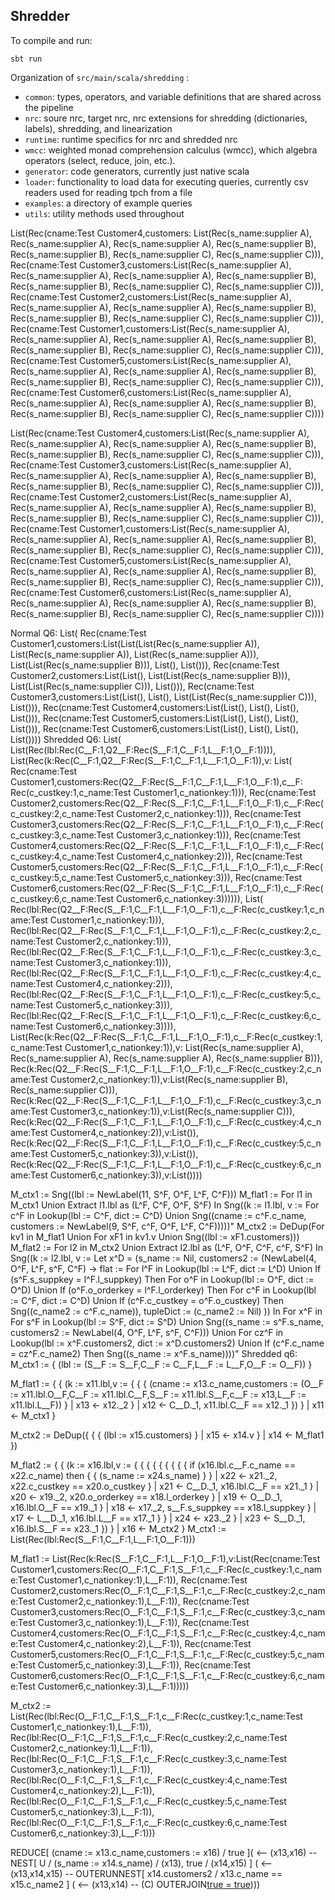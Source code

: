 ## Shredder

To compile and run:
```
sbt run
```

Organization of `src/main/scala/shredding` :
* `common`: types, operators, and variable definitions that are shared across the pipeline
* `nrc`: soure nrc, target nrc, nrc extensions for shredding (dictionaries, labels), shredding, and linearization  
* `runtime`: runtime specifics for nrc and shredded nrc 
* `wmcc`: weighted monad comprehension calculus (wmcc), which algebra operators (select, reduce, join, etc.).
* `generator`: code generators, currently just native scala
* `loader`: functionality to load data for executing queries, currently csv readers used for reading tpch from a file
* `examples`: a directory of example queries 
* `utils`: utility methods used throughout




List(Rec(cname:Test Customer4,customers:
List(Rec(s_name:supplier A), Rec(s_name:supplier A), Rec(s_name:supplier A), Rec(s_name:supplier B), Rec(s_name:supplier B), Rec(s_name:supplier C), Rec(s_name:supplier C))),
Rec(cname:Test Customer3,customers:List(Rec(s_name:supplier A), Rec(s_name:supplier A), Rec(s_name:supplier A), Rec(s_name:supplier B), Rec(s_name:supplier B), Rec(s_name:supplier C), Rec(s_name:supplier C))), Rec(cname:Test Customer2,customers:List(Rec(s_name:supplier A), Rec(s_name:supplier A), Rec(s_name:supplier A), Rec(s_name:supplier B), Rec(s_name:supplier B), Rec(s_name:supplier C), Rec(s_name:supplier C))), Rec(cname:Test Customer1,customers:List(Rec(s_name:supplier A), Rec(s_name:supplier A), Rec(s_name:supplier A), Rec(s_name:supplier B), Rec(s_name:supplier B), Rec(s_name:supplier C), Rec(s_name:supplier C))), Rec(cname:Test Customer5,customers:List(Rec(s_name:supplier A), Rec(s_name:supplier A), Rec(s_name:supplier A), Rec(s_name:supplier B), Rec(s_name:supplier B), Rec(s_name:supplier C), Rec(s_name:supplier C))), Rec(cname:Test Customer6,customers:List(Rec(s_name:supplier A), Rec(s_name:supplier A), Rec(s_name:supplier A), Rec(s_name:supplier B), Rec(s_name:supplier B), Rec(s_name:supplier C), Rec(s_name:supplier C))))


List(Rec(cname:Test Customer4,customers:List(Rec(s_name:supplier A), Rec(s_name:supplier A), Rec(s_name:supplier A), Rec(s_name:supplier B), Rec(s_name:supplier B), Rec(s_name:supplier C), Rec(s_name:supplier C))), Rec(cname:Test Customer3,customers:List(Rec(s_name:supplier A), Rec(s_name:supplier A), Rec(s_name:supplier A), Rec(s_name:supplier B), Rec(s_name:supplier B), Rec(s_name:supplier C), Rec(s_name:supplier C))), Rec(cname:Test Customer2,customers:List(Rec(s_name:supplier A), Rec(s_name:supplier A), Rec(s_name:supplier A), Rec(s_name:supplier B), Rec(s_name:supplier B), Rec(s_name:supplier C), Rec(s_name:supplier C))), Rec(cname:Test Customer1,customers:List(Rec(s_name:supplier A), Rec(s_name:supplier A), Rec(s_name:supplier A), Rec(s_name:supplier B), Rec(s_name:supplier B), Rec(s_name:supplier C), Rec(s_name:supplier C))), Rec(cname:Test Customer5,customers:List(Rec(s_name:supplier A), Rec(s_name:supplier A), Rec(s_name:supplier A), Rec(s_name:supplier B), Rec(s_name:supplier B), Rec(s_name:supplier C), Rec(s_name:supplier C))), Rec(cname:Test Customer6,customers:List(Rec(s_name:supplier A), Rec(s_name:supplier A), Rec(s_name:supplier A), Rec(s_name:supplier B), Rec(s_name:supplier B), Rec(s_name:supplier C), Rec(s_name:supplier C))))

Normal Q6:
List(
    Rec(cname:Test Customer1,customers:List(List(List(Rec(s_name:supplier A)), List(Rec(s_name:supplier A)), List(Rec(s_name:supplier A))), List(List(Rec(s_name:supplier B))), List(), List())),
    Rec(cname:Test Customer2,customers:List(List(), List(List(Rec(s_name:supplier B))), List(List(Rec(s_name:supplier C))), List())),
    Rec(cname:Test Customer3,customers:List(List(), List(), List(List(Rec(s_name:supplier C))), List())),
    Rec(cname:Test Customer4,customers:List(List(), List(), List(), List())),
    Rec(cname:Test Customer5,customers:List(List(), List(), List(), List())),
    Rec(cname:Test Customer6,customers:List(List(), List(), List(), List())))
Shredded Q6:
List(
    List(Rec(lbl:Rec(C__F:1,Q2__F:Rec(S__F:1,C__F:1,L__F:1,O__F:1)))),
    List(Rec(k:Rec(C__F:1,Q2__F:Rec(S__F:1,C__F:1,L__F:1,O__F:1)),v:
                            List(   Rec(cname:Test Customer1,customers:Rec(Q2__F:Rec(S__F:1,C__F:1,L__F:1,O__F:1),c__F:
                                        Rec(c_custkey:1,c_name:Test Customer1,c_nationkey:1))),
                                    Rec(cname:Test Customer2,customers:Rec(Q2__F:Rec(S__F:1,C__F:1,L__F:1,O__F:1),c__F:Rec(c_custkey:2,c_name:Test Customer2,c_nationkey:1))),
                                    Rec(cname:Test Customer3,customers:Rec(Q2__F:Rec(S__F:1,C__F:1,L__F:1,O__F:1),c__F:Rec(c_custkey:3,c_name:Test Customer3,c_nationkey:1))),
                                    Rec(cname:Test Customer4,customers:Rec(Q2__F:Rec(S__F:1,C__F:1,L__F:1,O__F:1),c__F:Rec(c_custkey:4,c_name:Test Customer4,c_nationkey:2))),
                                    Rec(cname:Test Customer5,customers:Rec(Q2__F:Rec(S__F:1,C__F:1,L__F:1,O__F:1),c__F:Rec(c_custkey:5,c_name:Test Customer5,c_nationkey:3))),
                                    Rec(cname:Test Customer6,customers:Rec(Q2__F:Rec(S__F:1,C__F:1,L__F:1,O__F:1),c__F:Rec(c_custkey:6,c_name:Test Customer6,c_nationkey:3)))))),
    List(   Rec(lbl:Rec(Q2__F:Rec(S__F:1,C__F:1,L__F:1,O__F:1),c__F:Rec(c_custkey:1,c_name:Test Customer1,c_nationkey:1))),
            Rec(lbl:Rec(Q2__F:Rec(S__F:1,C__F:1,L__F:1,O__F:1),c__F:Rec(c_custkey:2,c_name:Test Customer2,c_nationkey:1))),
            Rec(lbl:Rec(Q2__F:Rec(S__F:1,C__F:1,L__F:1,O__F:1),c__F:Rec(c_custkey:3,c_name:Test Customer3,c_nationkey:1))),
            Rec(lbl:Rec(Q2__F:Rec(S__F:1,C__F:1,L__F:1,O__F:1),c__F:Rec(c_custkey:4,c_name:Test Customer4,c_nationkey:2))),
            Rec(lbl:Rec(Q2__F:Rec(S__F:1,C__F:1,L__F:1,O__F:1),c__F:Rec(c_custkey:5,c_name:Test Customer5,c_nationkey:3))),
            Rec(lbl:Rec(Q2__F:Rec(S__F:1,C__F:1,L__F:1,O__F:1),c__F:Rec(c_custkey:6,c_name:Test Customer6,c_nationkey:3)))),
    List(Rec(k:Rec(Q2__F:Rec(S__F:1,C__F:1,L__F:1,O__F:1),c__F:Rec(c_custkey:1,c_name:Test Customer1,c_nationkey:1)),v:
                            List(Rec(s_name:supplier A), Rec(s_name:supplier A), Rec(s_name:supplier A), Rec(s_name:supplier B))),
         Rec(k:Rec(Q2__F:Rec(S__F:1,C__F:1,L__F:1,O__F:1),c__F:Rec(c_custkey:2,c_name:Test Customer2,c_nationkey:1)),v:List(Rec(s_name:supplier B), Rec(s_name:supplier C))),
         Rec(k:Rec(Q2__F:Rec(S__F:1,C__F:1,L__F:1,O__F:1),c__F:Rec(c_custkey:3,c_name:Test Customer3,c_nationkey:1)),v:List(Rec(s_name:supplier C))),
         Rec(k:Rec(Q2__F:Rec(S__F:1,C__F:1,L__F:1,O__F:1),c__F:Rec(c_custkey:4,c_name:Test Customer4,c_nationkey:2)),v:List()),
         Rec(k:Rec(Q2__F:Rec(S__F:1,C__F:1,L__F:1,O__F:1),c__F:Rec(c_custkey:5,c_name:Test Customer5,c_nationkey:3)),v:List()),
         Rec(k:Rec(Q2__F:Rec(S__F:1,C__F:1,L__F:1,O__F:1),c__F:Rec(c_custkey:6,c_name:Test Customer6,c_nationkey:3)),v:List())))



M_ctx1 := Sng((lbl := NewLabel(11, S^F, O^F, L^F, C^F)))
M_flat1 := For l1 in M_ctx1 Union
  Extract l1.lbl as (L^F, C^F, O^F, S^F) In
  Sng((k := l1.lbl, v := For c^F in Lookup(lbl := C^F, dict := C^D) Union
    Sng((cname := c^F.c_name, customers := NewLabel(9, S^F, c^F, O^F, L^F, C^F)))))"
M_ctx2 := DeDup(For kv1 in M_flat1 Union
  For xF1 in kv1.v Union
    Sng((lbl := xF1.customers)))
M_flat2 := For l2 in M_ctx2 Union
  Extract l2.lbl as (L^F, O^F, C^F, c^F, S^F) In
  Sng((k := l2.lbl, v := Let x^D = (s_name := Nil, customers2 := (NewLabel(4, O^F, L^F, s^F, C^F) ->
    flat :=
      For l^F in Lookup(lbl := L^F, dict := L^D) Union
        If (s^F.s_suppkey = l^F.l_suppkey)
        Then For o^F in Lookup(lbl := O^F, dict := O^D) Union
          If (o^F.o_orderkey = l^F.l_orderkey)
          Then For c^F in Lookup(lbl := C^F, dict := C^D) Union
            If (c^F.c_custkey = o^F.o_custkey)
            Then Sng((c_name2 := c^F.c_name)),
    tupleDict :=
      (c_name2 := Nil)
  )) In
  For x^F in For s^F in Lookup(lbl := S^F, dict := S^D) Union
    Sng((s_name := s^F.s_name, customers2 := NewLabel(4, O^F, L^F, s^F, C^F))) Union
    For cz^F in Lookup(lbl := x^F.customers2, dict := x^D.customers2) Union
      If (c^F.c_name = cz^F.c_name2)
      Then Sng((s_name := x^F.s_name))))"
Shredded q6: M_ctx1 := { (lbl := (S__F := S__F,C__F := C__F,L__F := L__F,O__F := O__F)) }

M_flat1 := { { (k := x11.lbl,v := { { { (cname := x13.c_name,customers := (O__F := x11.lbl.O__F,C__F := x11.lbl.C__F,S__F := x11.lbl.S__F,c__F := x13,L__F := x11.lbl.L__F)) } | x13 <- x12._2 } | x12 <- C__D._1, x11.lbl.C__F == x12._1 }) } | x11 <- M_ctx1 }

M_ctx2 := DeDup({ { { (lbl := x15.customers) } | x15 <- x14.v } | x14 <- M_flat1 })

M_flat2 := { { (k := x16.lbl,v := { { { { { { { { { if (x16.lbl.c__F.c_name == x22.c_name) then { { (s_name := x24.s_name) } } | x22 <- x21._2, x22.c_custkey == x20.o_custkey } | x21 <- C__D._1, x16.lbl.C__F == x21._1 } | x20 <- x19._2, x20.o_orderkey == x18.l_orderkey } | x19 <- O__D._1, x16.lbl.O__F == x19._1 } | x18 <- x17._2, s__F.s_suppkey == x18.l_suppkey } | x17 <- L__D._1, x16.lbl.L__F == x17._1 } } | x24 <- x23._2 } | x23 <- S__D._1, x16.lbl.S__F == x23._1 }) } | x16 <- M_ctx2 }
M_ctx1 := List(Rec(lbl:Rec(S__F:1,C__F:1,L__F:1,O__F:1)))

M_flat1 := List(Rec(k:Rec(S__F:1,C__F:1,L__F:1,O__F:1),v:List(Rec(cname:Test Customer1,customers:Rec(O__F:1,C__F:1,S__F:1,c__F:Rec(c_custkey:1,c_name:Test Customer1,c_nationkey:1),L__F:1)), Rec(cname:Test Customer2,customers:Rec(O__F:1,C__F:1,S__F:1,c__F:Rec(c_custkey:2,c_name:Test Customer2,c_nationkey:1),L__F:1)), Rec(cname:Test Customer3,customers:Rec(O__F:1,C__F:1,S__F:1,c__F:Rec(c_custkey:3,c_name:Test Customer3,c_nationkey:1),L__F:1)), Rec(cname:Test Customer4,customers:Rec(O__F:1,C__F:1,S__F:1,c__F:Rec(c_custkey:4,c_name:Test Customer4,c_nationkey:2),L__F:1)), Rec(cname:Test Customer5,customers:Rec(O__F:1,C__F:1,S__F:1,c__F:Rec(c_custkey:5,c_name:Test Customer5,c_nationkey:3),L__F:1)), Rec(cname:Test Customer6,customers:Rec(O__F:1,C__F:1,S__F:1,c__F:Rec(c_custkey:6,c_name:Test Customer6,c_nationkey:3),L__F:1)))))

M_ctx2 := List(Rec(lbl:Rec(O__F:1,C__F:1,S__F:1,c__F:Rec(c_custkey:1,c_name:Test Customer1,c_nationkey:1),L__F:1)), Rec(lbl:Rec(O__F:1,C__F:1,S__F:1,c__F:Rec(c_custkey:2,c_name:Test Customer2,c_nationkey:1),L__F:1)), Rec(lbl:Rec(O__F:1,C__F:1,S__F:1,c__F:Rec(c_custkey:3,c_name:Test Customer3,c_nationkey:1),L__F:1)), Rec(lbl:Rec(O__F:1,C__F:1,S__F:1,c__F:Rec(c_custkey:4,c_name:Test Customer4,c_nationkey:2),L__F:1)), Rec(lbl:Rec(O__F:1,C__F:1,S__F:1,c__F:Rec(c_custkey:5,c_name:Test Customer5,c_nationkey:3),L__F:1)), Rec(lbl:Rec(O__F:1,C__F:1,S__F:1,c__F:Rec(c_custkey:6,c_name:Test Customer6,c_nationkey:3),L__F:1)))




 REDUCE[ (cname := x13.c_name,customers := x16) / true ]( <-- (x13,x16) --
    NEST[ U / (s_name := x14.s_name) / (x13), true / (x14,x15) ]
                (  <-- (x13,x14,x15) -- OUTERUNNEST[ x14.customers2 / x13.c_name == x15.c_name2 ]
                ( <-- (x13,x14) -- (C) OUTERJOIN[true = true](Q2))))
